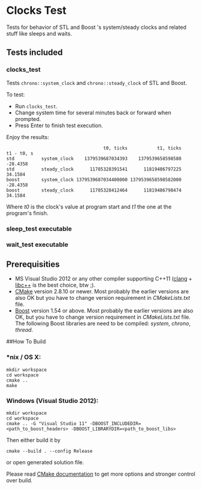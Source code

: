 # Clocks Test

Tests for behavior of STL and Boost <chrono>'s system/steady clocks and related stuff like sleeps and waits.

## Tests included

### clocks_test

Tests `chrono::system_clock` and `chrono::steady_clock` of STL and Boost.

To test:
* Run `clocks_test`.
* Change system time for several minutes back or forward when prompted.
* Press Enter to finish test execution.

Enjoy the results:

                                        t0, ticks           t1, ticks          t1 - t0, s
    std          system_clock    1379539687034393    1379539658598580            -28.4358
    std          steady_clock      11785328391541      11819486797225             34.1584
    boost        system_clock 1379539687034400000 1379539658598582000            -28.4358
    boost        steady_clock      11785328412464      11819486798474             34.1584

Where *t0* is the clock's value at program start and *t1* the one at the program's finish.


### sleep_test executable

### wait_test executable


## Prerequisities

* MS Visual Studio 2012 or any other compiler supporting C++11 ([clang](http://clang.llvm.org/) + [libc++](http://libcxx.llvm.org/) is the best choice, btw ;).
* [CMake](http://www.cmake.org/) version 2.8.10 or newer. Most probably the earlier versions are also OK but you have to change version requirement in *CMakeLists.txt* file.
* [Boost](http://www.boost.org) version 1.54 or above. Most probably the earlier versions are also OK, but you have to change version requirement in *CMakeLists.txt* file. The following Boost libraries are need to be compiled: *system*, *chrono*, *thread*.


##How To Build

### *nix / OS X:

    mkdir workspace
    cd workspace
    cmake ..
    make

### Windows (Visual Studio 2012):

    mkdir workspace
    cd workspace
    cmake .. -G "Visual Studio 11" -DBOOST_INCLUDEDIR=<path_to_boost_headers> -DBOOST_LIBRARYDIR=<path_to_boost_libs>

Then either build it by

    cmake --build . --config Release

or open generated solution file.

Please read [CMake documentation](http://www.cmake.org/cmake/help/documentation.html) to get more options and stronger control over build.
